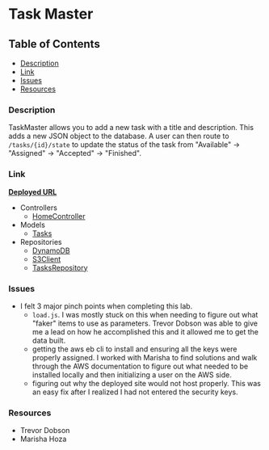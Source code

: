 # Task Master

## Table of Contents
* [Description](#description)
* [Link](#link)
* [Issues](#issues)
* [Resources](#resources)

### Description <a name="description"></a>
TaskMaster allows you to add a new task with a title and description. This adds a new JSON object to the database. A user can then route to `/tasks/{id}/state` to update the status of the task from "Available" -> "Assigned" -> "Accepted" -> "Finished".

### Link <a name="link"></a>
**[Deployed URL](http://taskmaster-env.3nz9fretef.us-west-2.elasticbeanstalk.com/)**

* Controllers
  * [HomeController](./src/main/java/com/nparo/TaskMaster/controllers/HomeController.java)
* Models
  * [Tasks](./src/main/java/com/nparo/TaskMaster/models/Tasks.java)
* Repositories
  * [DynamoDB](./src/main/java/com/nparo/TaskMaster/repository/DynamoDB.java)
  * [S3Client](./src/main/java/com/nparo/TaskMaster/repository/S3Client.java)
  * [TasksRepository](./src/main/java/com/nparo/TaskMaster/repository/TasksRepository.java)


### Issues <a name="issues"></a>
* I felt 3 major pinch points when completing this lab.
  * `load.js`. I was mostly stuck on this when needing to figure out what "faker" items to use as parameters. Trevor Dobson was able to give me a lead on how he accomplished this and it allowed me to get the data built.
  * getting the aws eb cli to install and ensuring all the keys were properly assigned. I worked with Marisha to find solutions and walk through the AWS documentation to figure out what needed to be installed locally and then initializing a user on the AWS side.
  * figuring out why the deployed site would not host properly. This was an easy fix after I realized I had not entered the security keys.

### Resources <a name="resources"></a>
* Trevor Dobson
* Marisha Hoza
